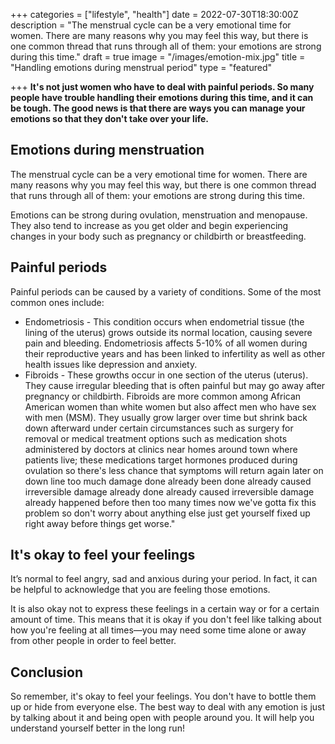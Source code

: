 +++
categories = ["lifestyle", "health"]
date = 2022-07-30T18:30:00Z
description = "The menstrual cycle can be a very emotional time for women. There are many reasons why you may feel this way, but there is one common thread that runs through all of them: your emotions are strong during this time."
draft = true
image = "/images/emotion-mix.jpg"
title = "Handling emotions during menstrual period"
type = "featured"

+++
**It's not just women who have to deal with painful periods. So many people have trouble handling their emotions during this time, and it can be tough. The good news is that there are ways you can manage your emotions so that they don't take over your life.**

## Emotions during menstruation

The menstrual cycle can be a very emotional time for women. There are many reasons why you may feel this way, but there is one common thread that runs through all of them: your emotions are strong during this time.

Emotions can be strong during ovulation, menstruation and menopause. They also tend to increase as you get older and begin experiencing changes in your body such as pregnancy or childbirth or breastfeeding.

## Painful periods

Painful periods can be caused by a variety of conditions. Some of the most common ones include:

* Endometriosis - This condition occurs when endometrial tissue (the lining of the uterus) grows outside its normal location, causing severe pain and bleeding. Endometriosis affects 5-10% of all women during their reproductive years and has been linked to infertility as well as other health issues like depression and anxiety.
* Fibroids - These growths occur in one section of the uterus (uterus). They cause irregular bleeding that is often painful but may go away after pregnancy or childbirth. Fibroids are more common among African American women than white women but also affect men who have sex with men (MSM). They usually grow larger over time but shrink back down afterward under certain circumstances such as surgery for removal or medical treatment options such as medication shots administered by doctors at clinics near homes around town where patients live; these medications target hormones produced during ovulation so there's less chance that symptoms will return again later on down line too much damage done already been done already caused irreversible damage already done already caused irreversible damage already happened before then too many times now we've gotta fix this problem so don't worry about anything else just get yourself fixed up right away before things get worse."

## It's okay to feel your feelings

It’s normal to feel angry, sad and anxious during your period. In fact, it can be helpful to acknowledge that you are feeling those emotions.

It is also okay not to express these feelings in a certain way or for a certain amount of time. This means that it is okay if you don't feel like talking about how you're feeling at all times—you may need some time alone or away from other people in order to feel better.

## Conclusion

So remember, it's okay to feel your feelings. You don't have to bottle them up or hide from everyone else. The best way to deal with any emotion is just by talking about it and being open with people around you. It will help you understand yourself better in the long run!